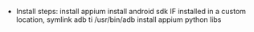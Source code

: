 
- Install steps:
    install appium
    install android sdk IF installed in a custom location, symlink adb ti /usr/bin/adb
    install appium python libs